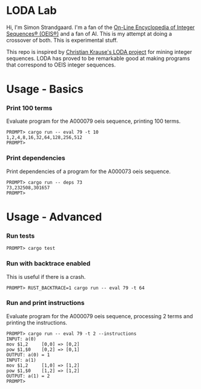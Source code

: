 # LODA Lab

Hi, I'm Simon Strandgaard. I'm a fan of the [On-Line Encyclopedia of Integer Sequences® (OEIS®)](http://oeis.org/) and a fan of AI. 
This is my attempt at doing a crossover of both. This is experimental stuff.

This repo is inspired by [Christian Krause's LODA project](https://github.com/ckrause/loda) for mining integer sequences.
LODA has proved to be remarkable good at making programs that correspond to OEIS integer sequences.


# Usage - Basics

### Print 100 terms

Evaluate program for the A000079 oeis sequence, printing 100 terms.

```
PROMPT> cargo run -- eval 79 -t 10
1,2,4,8,16,32,64,128,256,512
PROMPT>
```

### Print dependencies

Print dependencies of a program for the A000073 oeis sequence.

```
PROMPT> cargo run -- deps 73
73,232508,301657
PROMPT>
```

# Usage - Advanced

### Run tests

```
PROMPT> cargo test
```


### Run with backtrace enabled

This is useful if there is a crash.

```
PROMPT> RUST_BACKTRACE=1 cargo run -- eval 79 -t 64
```

### Run and print instructions

Evaluate program for the A000079 oeis sequence, processing 2 terms and printing the instructions.

```
PROMPT> cargo run -- eval 79 -t 2 --instructions
INPUT: a(0)
mov $1,2     [0,0] => [0,2]
pow $1,$0    [0,2] => [0,1]
OUTPUT: a(0) = 1
INPUT: a(1)
mov $1,2     [1,0] => [1,2]
pow $1,$0    [1,2] => [1,2]
OUTPUT: a(1) = 2
PROMPT>
```


